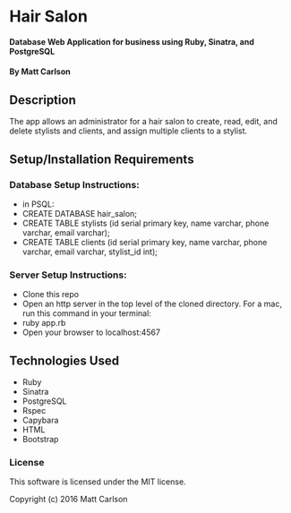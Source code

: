 # Hair Salon

#### Database Web Application for business using Ruby, Sinatra, and PostgreSQL

#### By Matt Carlson

## Description

The app allows an administrator for a hair salon to create, read, edit, and delete stylists and clients, and assign multiple clients to a stylist.

## Setup/Installation Requirements

### Database Setup Instructions:

* in PSQL:
* CREATE DATABASE hair_salon;
* CREATE TABLE stylists (id serial primary key, name varchar, phone varchar, email varchar);
* CREATE TABLE clients (id serial primary key, name varchar, phone varchar, email varchar, stylist_id int);

### Server Setup Instructions:
* Clone this repo
* Open an http server in the top level of the cloned directory. For a mac, run this command in your terminal:
* ruby app.rb
* Open your browser to localhost:4567

## Technologies Used

* Ruby
* Sinatra
* PostgreSQL
* Rspec
* Capybara
* HTML
* Bootstrap

### License

This software is licensed under the MIT license.

Copyright (c) 2016 Matt Carlson
